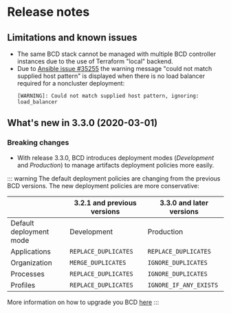 # Release notes

## Limitations and known issues

* The same BCD stack cannot be managed with multiple BCD controller instances due to the use of Terraform "local" backend.
* Due to [Ansible issue #35255](https://github.com/ansible/ansible/issues/35255) the warning message "could not match supplied host pattern" is displayed when there is no load balancer required for a noncluster deployment:
  ```
  [WARNING]: Could not match supplied host pattern, ignoring: load_balancer
  ```


## What's new in 3.3.0 (2020-03-01)

### Breaking changes

* With release 3.3.0, BCD introduces deployment modes (_Development_ and _Production_) to manage artifacts deployment policies more easily.

::: warning
The default deployment policies are changing from the previous BCD versions. 
The new deployment policies are more conservative:

|                          |3.2.1 and previous versions                          |3.3.0 and later versions                                                 |
|--------------------------|-----------------------------------------------------|-------------------------------------------------------|
|Default deployment mode   |Development                                          |Production                                             |
|Applications              |<code class="descclassname">REPLACE_DUPLICATES</code>|<code class="descclassname">REPLACE_DUPLICATES</code>  |
|Organization              |<code class="descclassname">MERGE_DUPLICATES</code>  |<code class="descclassname">IGNORE_DUPLICATES</code>   |
|Processes                 |<code class="descclassname">REPLACE_DUPLICATES</code>|<code class="descclassname">IGNORE_DUPLICATES</code>   |
|Profiles                  |<code class="descclassname">REPLACE_DUPLICATES</code>|<code class="descclassname">IGNORE_IF_ANY_EXISTS</code>|

More information on how to upgrade you BCD [here](upgrade_bcd.md)
:::
